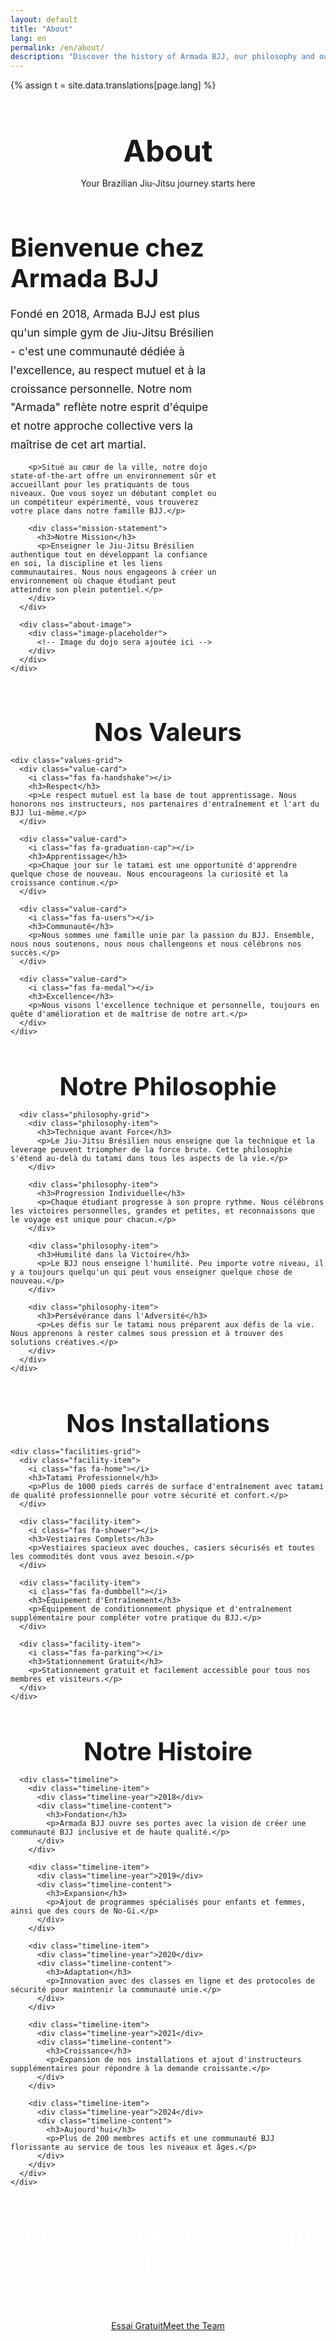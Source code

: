 ```yaml
---
layout: default
title: "About"
lang: en
permalink: /en/about/
description: "Discover the history of Armada BJJ, our philosophy and our team of experienced instructors. Your Brazilian Jiu-Jitsu journey starts here."
---
```


{% assign t = site.data.translations[page.lang] %}

<div class="page-header">
  <div class="wrapper">
    <h1>About</h1>
    <p>Your Brazilian Jiu-Jitsu journey starts here</p>
  </div>
</div>

<section class="about-hero">
  <div class="wrapper">
    <div class="about-hero-content">
      <div class="about-text">
        <h2>Bienvenue chez Armada BJJ</h2>
        <p>Fondé en 2018, Armada BJJ est plus qu'un simple gym de Jiu-Jitsu Brésilien - c'est une communauté dédiée à l'excellence, au respect mutuel et à la croissance personnelle. Notre nom "Armada" reflète notre esprit d'équipe et notre approche collective vers la maîtrise de cet art martial.</p>
        
        <p>Situé au cœur de la ville, notre dojo state-of-the-art offre un environnement sûr et accueillant pour les pratiquants de tous niveaux. Que vous soyez un débutant complet ou un compétiteur expérimenté, vous trouverez votre place dans notre famille BJJ.</p>
        
        <div class="mission-statement">
          <h3>Notre Mission</h3>
          <p>Enseigner le Jiu-Jitsu Brésilien authentique tout en développant la confiance en soi, la discipline et les liens communautaires. Nous nous engageons à créer un environnement où chaque étudiant peut atteindre son plein potentiel.</p>
        </div>
      </div>
      
      <div class="about-image">
        <div class="image-placeholder">
          <!-- Image du dojo sera ajoutée ici -->
        </div>
      </div>
    </div>
  </div>
</section>

<section class="values-section">
  <div class="wrapper">
    <h2>Nos Valeurs</h2>
    
    <div class="values-grid">
      <div class="value-card">
        <i class="fas fa-handshake"></i>
        <h3>Respect</h3>
        <p>Le respect mutuel est la base de tout apprentissage. Nous honorons nos instructeurs, nos partenaires d'entraînement et l'art du BJJ lui-même.</p>
      </div>
      
      <div class="value-card">
        <i class="fas fa-graduation-cap"></i>
        <h3>Apprentissage</h3>
        <p>Chaque jour sur le tatami est une opportunité d'apprendre quelque chose de nouveau. Nous encourageons la curiosité et la croissance continue.</p>
      </div>
      
      <div class="value-card">
        <i class="fas fa-users"></i>
        <h3>Communauté</h3>
        <p>Nous sommes une famille unie par la passion du BJJ. Ensemble, nous nous soutenons, nous nous challengeons et nous célébrons nos succès.</p>
      </div>
      
      <div class="value-card">
        <i class="fas fa-medal"></i>
        <h3>Excellence</h3>
        <p>Nous visons l'excellence technique et personnelle, toujours en quête d'amélioration et de maîtrise de notre art.</p>
      </div>
    </div>
  </div>
</section>

<section class="philosophy-section">
  <div class="wrapper">
    <div class="philosophy-content">
      <h2>Notre Philosophie</h2>
      
      <div class="philosophy-grid">
        <div class="philosophy-item">
          <h3>Technique avant Force</h3>
          <p>Le Jiu-Jitsu Brésilien nous enseigne que la technique et la leverage peuvent triompher de la force brute. Cette philosophie s'étend au-delà du tatami dans tous les aspects de la vie.</p>
        </div>
        
        <div class="philosophy-item">
          <h3>Progression Individuelle</h3>
          <p>Chaque étudiant progresse à son propre rythme. Nous célébrons les victoires personnelles, grandes et petites, et reconnaissons que le voyage est unique pour chacun.</p>
        </div>
        
        <div class="philosophy-item">
          <h3>Humilité dans la Victoire</h3>
          <p>Le BJJ nous enseigne l'humilité. Peu importe votre niveau, il y a toujours quelqu'un qui peut vous enseigner quelque chose de nouveau.</p>
        </div>
        
        <div class="philosophy-item">
          <h3>Persévérance dans l'Adversité</h3>
          <p>Les défis sur le tatami nous préparent aux défis de la vie. Nous apprenons à rester calmes sous pression et à trouver des solutions créatives.</p>
        </div>
      </div>
    </div>
  </div>
</section>

<section class="facilities-section">
  <div class="wrapper">
    <h2>Nos Installations</h2>
    
    <div class="facilities-grid">
      <div class="facility-item">
        <i class="fas fa-home"></i>
        <h3>Tatami Professionnel</h3>
        <p>Plus de 1000 pieds carrés de surface d'entraînement avec tatami de qualité professionnelle pour votre sécurité et confort.</p>
      </div>
      
      <div class="facility-item">
        <i class="fas fa-shower"></i>
        <h3>Vestiaires Complets</h3>
        <p>Vestiaires spacieux avec douches, casiers sécurisés et toutes les commodités dont vous avez besoin.</p>
      </div>
      
      <div class="facility-item">
        <i class="fas fa-dumbbell"></i>
        <h3>Équipement d'Entraînement</h3>
        <p>Équipement de conditionnement physique et d'entraînement supplémentaire pour compléter votre pratique du BJJ.</p>
      </div>
      
      <div class="facility-item">
        <i class="fas fa-parking"></i>
        <h3>Stationnement Gratuit</h3>
        <p>Stationnement gratuit et facilement accessible pour tous nos membres et visiteurs.</p>
      </div>
    </div>
  </div>
</section>

<section class="history-section">
  <div class="wrapper">
    <div class="history-content">
      <h2>Notre Histoire</h2>
      
      <div class="timeline">
        <div class="timeline-item">
          <div class="timeline-year">2018</div>
          <div class="timeline-content">
            <h3>Fondation</h3>
            <p>Armada BJJ ouvre ses portes avec la vision de créer une communauté BJJ inclusive et de haute qualité.</p>
          </div>
        </div>
        
        <div class="timeline-item">
          <div class="timeline-year">2019</div>
          <div class="timeline-content">
            <h3>Expansion</h3>
            <p>Ajout de programmes spécialisés pour enfants et femmes, ainsi que des cours de No-Gi.</p>
          </div>
        </div>
        
        <div class="timeline-item">
          <div class="timeline-year">2020</div>
          <div class="timeline-content">
            <h3>Adaptation</h3>
            <p>Innovation avec des classes en ligne et des protocoles de sécurité pour maintenir la communauté unie.</p>
          </div>
        </div>
        
        <div class="timeline-item">
          <div class="timeline-year">2021</div>
          <div class="timeline-content">
            <h3>Croissance</h3>
            <p>Expansion de nos installations et ajout d'instructeurs supplémentaires pour répondre à la demande croissante.</p>
          </div>
        </div>
        
        <div class="timeline-item">
          <div class="timeline-year">2024</div>
          <div class="timeline-content">
            <h3>Aujourd'hui</h3>
            <p>Plus de 200 membres actifs et une communauté BJJ florissante au service de tous les niveaux et âges.</p>
          </div>
        </div>
      </div>
    </div>
  </div>
</section>

<section class="cta-section">
  <div class="wrapper">
    <div class="cta-content">
      <h2>Rejoignez Notre Famille BJJ</h2>
      <p>Découvrez pourquoi Armada BJJ est le bon choix pour votre voyage en Jiu-Jitsu Brésilien</p>
      <div class="cta-buttons">
        <a href="{{ '/contact/' | relative_url }}#trial" class="btn btn-primary btn-large">Essai Gratuit</a>
        <a href="{{ '/en/instructors/' | relative_url }}" class="btn btn-secondary btn-large">Meet the Team</a>
      </div>
    </div>
  </div>
</section>

<style>
.page-header {
  background: var(--section-bg);
  padding: 120px 0 var(--spacing-xl);
  text-align: center;
}

.page-header h1 {
  font-size: 3rem;
  margin-bottom: var(--spacing-sm);
}

.about-hero {
  padding: var(--spacing-xl) 0;
}

.about-hero-content {
  display: grid;
  grid-template-columns: 2fr 1fr;
  gap: var(--spacing-xl);
  align-items: center;
}

.about-text h2 {
  font-size: 2.5rem;
  color: var(--primary-color);
  margin-bottom: var(--spacing-md);
}

.about-text p {
  font-size: 1.1rem;
  line-height: 1.7;
  margin-bottom: var(--spacing-md);
  color: var(--text-color);
}

.mission-statement {
  background: var(--section-bg);
  padding: var(--spacing-md);
  border-radius: var(--border-radius);
  border-left: 4px solid var(--secondary-color);
  margin-top: var(--spacing-lg);
}

.mission-statement h3 {
  color: var(--primary-color);
  margin-bottom: var(--spacing-sm);
}

.about-image {
  display: flex;
  justify-content: center;
}

.image-placeholder {
  width: 100%;
  height: 400px;
  background: linear-gradient(135deg, var(--primary-color), var(--secondary-color));
  border-radius: var(--border-radius);
  display: flex;
  align-items: center;
  justify-content: center;
  color: white;
  font-size: 1.2rem;
}

.values-section {
  background: var(--section-bg);
  padding: var(--spacing-xl) 0;
}

.values-section h2 {
  text-align: center;
  font-size: 2.5rem;
  color: var(--primary-color);
  margin-bottom: var(--spacing-lg);
}

.values-grid {
  display: grid;
  grid-template-columns: repeat(auto-fit, minmax(250px, 1fr));
  gap: var(--spacing-md);
}

.value-card {
  background: white;
  padding: var(--spacing-md);
  border-radius: var(--border-radius);
  text-align: center;
  box-shadow: var(--box-shadow);
  transition: var(--transition);
}

.value-card:hover {
  transform: translateY(-5px);
  box-shadow: 0 10px 30px rgba(0, 0, 0, 0.15);
}

.value-card i {
  font-size: 2.5rem;
  color: var(--secondary-color);
  margin-bottom: var(--spacing-sm);
}

.value-card h3 {
  color: var(--primary-color);
  margin-bottom: var(--spacing-sm);
}

.philosophy-section {
  padding: var(--spacing-xl) 0;
}

.philosophy-content h2 {
  text-align: center;
  font-size: 2.5rem;
  color: var(--primary-color);
  margin-bottom: var(--spacing-lg);
}

.philosophy-grid {
  display: grid;
  grid-template-columns: repeat(auto-fit, minmax(300px, 1fr));
  gap: var(--spacing-md);
}

.philosophy-item {
  padding: var(--spacing-md);
  border-left: 4px solid var(--secondary-color);
  background: var(--section-bg);
  border-radius: var(--border-radius);
}

.philosophy-item h3 {
  color: var(--primary-color);
  margin-bottom: var(--spacing-sm);
}

.facilities-section {
  background: var(--section-bg);
  padding: var(--spacing-xl) 0;
}

.facilities-section h2 {
  text-align: center;
  font-size: 2.5rem;
  color: var(--primary-color);
  margin-bottom: var(--spacing-lg);
}

.facilities-grid {
  display: grid;
  grid-template-columns: repeat(auto-fit, minmax(250px, 1fr));
  gap: var(--spacing-md);
}

.facility-item {
  background: white;
  padding: var(--spacing-md);
  border-radius: var(--border-radius);
  text-align: center;
  box-shadow: var(--box-shadow);
}

.facility-item i {
  font-size: 2rem;
  color: var(--secondary-color);
  margin-bottom: var(--spacing-sm);
}

.facility-item h3 {
  color: var(--primary-color);
  margin-bottom: var(--spacing-sm);
}

.history-section {
  padding: var(--spacing-xl) 0;
}

.history-content h2 {
  text-align: center;
  font-size: 2.5rem;
  color: var(--primary-color);
  margin-bottom: var(--spacing-lg);
}

.timeline {
  max-width: 800px;
  margin: 0 auto;
  position: relative;
}

.timeline::before {
  content: '';
  position: absolute;
  left: 50%;
  top: 0;
  bottom: 0;
  width: 2px;
  background: var(--secondary-color);
  transform: translateX(-50%);
}

.timeline-item {
  display: flex;
  align-items: center;
  margin-bottom: var(--spacing-lg);
  position: relative;
}

.timeline-item:nth-child(odd) {
  flex-direction: row;
}

.timeline-item:nth-child(even) {
  flex-direction: row-reverse;
}

.timeline-year {
  background: var(--secondary-color);
  color: white;
  padding: var(--spacing-sm) var(--spacing-md);
  border-radius: 50px;
  font-weight: 600;
  min-width: 80px;
  text-align: center;
  position: relative;
  z-index: 2;
}

.timeline-content {
  flex: 1;
  padding: var(--spacing-md);
  background: white;
  border-radius: var(--border-radius);
  box-shadow: var(--box-shadow);
  margin: 0 var(--spacing-md);
}

.timeline-content h3 {
  color: var(--primary-color);
  margin-bottom: var(--spacing-xs);
}

.cta-section {
  background: var(--primary-color);
  color: white;
  text-align: center;
  padding: var(--spacing-xl) 0;
}

.cta-section h2 {
  font-size: 2.5rem;
  margin-bottom: var(--spacing-sm);
}

.cta-section p {
  font-size: 1.1rem;
  margin-bottom: var(--spacing-md);
  opacity: 0.9;
}

.cta-buttons {
  display: flex;
  gap: var(--spacing-sm);
  justify-content: center;
  flex-wrap: wrap;
}

@media (max-width: 768px) {
  .page-header h1 {
    font-size: 2rem;
  }
  
  .about-hero-content {
    grid-template-columns: 1fr;
    gap: var(--spacing-md);
  }
  
  .about-text h2,
  .values-section h2,
  .philosophy-content h2,
  .facilities-section h2,
  .history-content h2,
  .cta-section h2 {
    font-size: 1.8rem;
  }
  
  .timeline::before {
    left: 30px;
  }
  
  .timeline-item {
    flex-direction: row !important;
    padding-left: 60px;
  }
  
  .timeline-year {
    position: absolute;
    left: 0;
    min-width: 60px;
  }
  
  .timeline-content {
    margin: 0;
    margin-left: var(--spacing-md);
  }
  
  .cta-buttons {
    flex-direction: column;
    align-items: center;
  }
  
  .btn {
    width: 100%;
    max-width: 300px;
  }
}
</style>